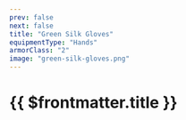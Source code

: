```yaml
---
prev: false
next: false
title: "Green Silk Gloves"
equipmentType: "Hands"
armorClass: "2"
image: "green-silk-gloves.png"
---
```


# {{ $frontmatter.title }}

<MyItemComponent
  :frontmatter="$frontmatter"
/>


